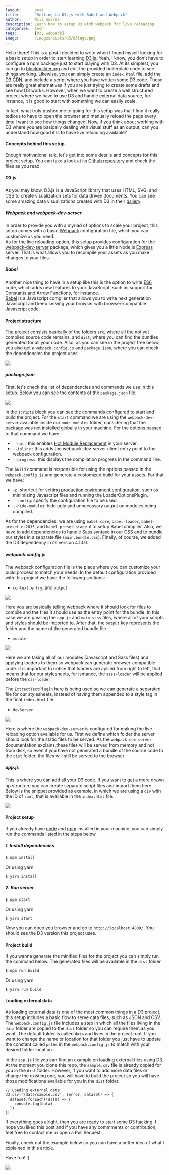 ```yaml
---
layout:      post
title:       "Setting Up D3.js with Babel and Webpack"
author:      Will Soares
description: Learn how to setup D3 with webpack for live reloading
categories:  tech
tags:        [D3, webpack]
image:       /images/posts/d3/d3logo.png
---
```


Hello there! This is a post I decided to write when I found myself looking for a basic setup in order to start learning [D3.js](https://d3js.org/). Yeah, I know, you don't have to configure a npm package just to start playing with D3. At its simplest, you can go to [blockbuilder.org](http://blockbuilder.org/) and edit the provided boilerplate code to see things working. Likewise, you can simply create an `index.html` file, add the [D3 CDN](https://cdnjs.com/libraries/d3), and include a script where you have written some D3 code. Those are really great alternatives if you are just trying to create some drafts and see how D3 works. However, when we want to create a well structured project where we have to use D3 and handle external data source, for instance, it is good to start with something we can easily scale.

In fact, what truly pushed me to going for this setup was that I find it really tedious to have to open the browser and manually reload the page every time I want to see how things changed. Now, if you think about working with D3 where you are basically dealing with visual stuff as an output, can you understand how good it is to have live reloading available?

#### Concepts behind this setup

Enough motivational talk, let's get into some details and concepts for this project setup. You can take a look at its [Github repository](https://github.com/willamesoares/learn-d3) and check the files as you read.

##### D3.js
As you may know, D3.js is a JavaScript library that uses HTML, SVG, and CSS to create visualization sets for data driven documents. You can see some amazing data visualizations created with D3 in their [gallery](https://github.com/d3/d3/wiki/Gallery).

##### Webpack and webpack-dev-server
In order to provide you with a myriad of options to scale your project, this setup comes with a basic [Webpack](https://webpack.js.org/) configuration file, which you can customize as you need.  
As for the live reloading option, this setup provides configuration for the [webpack-dev-server](https://webpack.github.io/docs/webpack-dev-server.html) package, which gives you a little Node.js [Express](http://expressjs.com/) server. That is what allows you to recompile your assets as you make changes to your files.

##### Babel
Another nice thing to have in a setup like this is the option to write [ES6](http://es6-features.org/#Constants) code, which adds new features to your JavaScript, such as support for Constants and Arrow Functions, for instance.  
[Babel](https://babeljs.io/) is a Javascript compiler that allows you to write next generation Javascript and keep serving your browser with browser-compatible Javascript code.

#### Project structure
The project consists basically of the folders `src`, where all the not yet compiled source code remains, and `dist`, where you can find the bundles generated for all your code. Also, as you can see in the project tree below, you also get a `webpack.config.js` and `package.json`, where you can check the dependencies the project uses.

<div class="align-center">
  <img class="responsive-img" src="/images/posts/d3/project-tree.png">
</div>

##### package.json
First, let's check the list of dependencies and commands we use in this setup. Below you can see the contents of the `package.json` file.

<div class="align-center">
  <img class="responsive-img" src="/images/posts/d3/packagejson.png">
</div>

In the `scripts` block you can see the commands configured to start and build the project. For the `start` command we are using the `webpack-dev-server` available inside our `node_modules` folder, considering that the package was not installed globally in your machine. For the options passed to that command we have:
 - `--hot`     : this enables [Hot Module Replacement](https://webpack.github.io/docs/webpack-dev-server.html#hot-module-replacement-with-inline-mode-on-cli) in your server.
 - `--inline`  : this adds the webpack-dev-server client entry point to the webpack configuration.
 - `--progress`:  this displays the compilation progress in the command line.

The `build` command is responsible for using the options passed in the `webpack.config.js` and generate a customized build for your assets. For that we have:
 - `-p`: shortcut for setting [production environment configuration](https://webpack.js.org/guides/production/), such as minimizing Javascript files and running the LoaderOptionsPlugin.
 - `--config`: specify the configuration file to be used.
 - `--hide-modules`: hide ugly and unnecessary output on modules being compiled.  

As for the dependencies, we are using `babel-core`, `babel-loader`, `babel-preset-es2015`, and `babel-preset-stage-0` to setup Babel compiler. Also, we have to add dependencies to handle Sass syntaxe in our CSS and to bundle our styles in a separate file (`main.bundle.css`). Finally, of course, we added the D3 dependency in its version 4.10.0.

##### webpack.config.js
The webpack configuration file is the place where you can customize your build process to match your needs. In the default configuration provided with this project we have the following sections:

 - `context`, `entry`, and `output`

 <div class="align-center">
   <img class="responsive-img" src="/images/posts/d3/webpackcontext.png">
 </div>

 Here you are basically telling webpack where it should look for files to compile and the files it should use as the entry point for the bundle. In this case we are passing the `app.js` and `main.scss` files, where all of your scripts and styles should be imported to. After that, the `output` key represents the folder and the name of the generated bundle file.

 - `module`

 <div class="align-center">
   <img class="responsive-img" src="/images/posts/d3/webpackmodule.png">
 </div>

 Here we are taking all of our modules (Javascript and Sass files) and applying loaders to them so webpack can generate browser-compatible code. It is important to notice that loaders are apllied from right to left, that means that for our stylesheets, for isntance, the `sass-loader` will be applied before the `css-loader`.

 The `ExtractTextPlugin` here is being used so we can generate a separated file for our stylesheets, instead of having them appended to a style tag in the final `index.html` file.

 - `devServer`

 <div class="align-center">
   <img class="responsive-img" src="/images/posts/d3/webpackdevserver.png">
 </div>

 Here is where the  `webpack-dev-server` is configured for making the live reloading option available for us. First we define which folder the server should look for the static files to be served. As the `webpack-dev-server` documentation explains,these files will be served from memory and not from disk, so even if you have not generated a bundle of the source code to the `dist` folder, the files will still be served to the browser.

##### app.js
This is where you can add all your D3 code. If you want to get a more drawn up structure you can create separate script files and import them here. Below is the snippet provided as example, in which we are using a `div` with the ID of `root`, that is available in the `index.html` file.

<div class="align-center">
  <img class="responsive-img" src="/images/posts/d3/appjs.png">
</div>

#### Project setup
If you already have [node](https://nodejs.org/en/) and [npm](https://www.npmjs.com/get-npm?utm_source=house&utm_medium=homepage&utm_campaign=free%20orgs&utm_term=Install%20npm) installed in your machine, you can simply run the commands listed in the steps below.

##### 1. Install dependencies
```
$ npm install
```
Or using yarn
```
$ yarn install
```

##### 2. Run server
```
$ npm start
```
Or using yarn
```
$ yarn start
```

Now you can open you browser and go to `http://localhost:4800/`. You should see the D3 version this project uses.

#### Project build

If you wanna generate the minified files for the project you can simply run the command below. The generated files will be available in the `dist` folder.

```
$ npm run build
```
Or using yarn
```
$ yarn run build
```

#### Loading external data
As loading external data is one of the most common things in a D3 project, this setup includes a basic flow to serve data files, such as JSON and CSV.  
The `webpack.config.js` file includes a step in which all the files living in the `data` folder are copied to the `dist` folder so you can require them as you want. The default folder is called `data` and lives in the project root. If you want to change the name or location for that folder you just have to update the constant called `paths` in the `webpack.config.js` to match with your desired folder location.

In the `app.js` file you can find an example on loading external files using D3. At the moment you clone this repo, the `sample.csv` file is already copied for you in the `dist` folder. However, if you want to add more data files or change the existing one, you will have to build the project so you will have those modifications available for you in the `dist` folder.

```
// Loading external data
d3.csv('/data/sample.csv', (error, dataset) => {
  dataset.forEach((data) => {
    console.log(data)
  })
})
```

If everything goes alright, then you are ready to start some D3 hacking. I hope you liked this post and if you have any commments or contribution, feel free to contact me or open a Pull Request.

Finally, check out the example below so you can have a better idea of what I explained in this article.

Have fun! :)

<div class="align-center">
  <img class="responsive-img" src="/images/posts/d3/d3example.gif">
</div>
